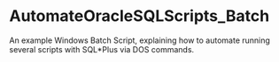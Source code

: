 # AutomateOracleSQLScripts_Batch
An example Windows Batch Script, explaining how to automate running several scripts with SQL*Plus via DOS commands.
